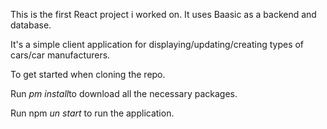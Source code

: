 This is the first React project i worked on.
It uses Baasic as a backend and database.

It's a simple client application for displaying/updating/creating types of cars/car manufacturers.

To get started when cloning the repo.

Run *pm install*to download all the necessary packages.

Run npm *un start* to run the application.
